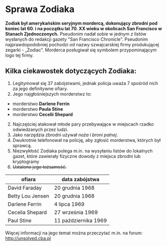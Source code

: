 # Sprawa Zodiaka

**Zodiak był amerykańskim seryjnym mordercą, dokonujący zbrodni pod koniec lat 60. i na początku lat 70. XX wieku w okolicach San Francisco w Stanach Zjednoczonych.**
Pseudonim nadał sobie w jednym z listów wysłanych do redakcji gazety "San Francisco Chronicle".
Pseudonim najprawdopodobniej pochodzi od nazwy szwajcarskiej firmy produkującej zegarki - „Zodiac”. Morderca posługiwał się symbolem przypominającym logo tej firmy.

## Kilka ciekawostek dotyczących Zodiaka:

1. Legitymował się 37 zabójstwami, jednak policja uważa 7 spośród nich za jego definitywne ofiary.
2. Jego najgłośniejszych morderstwz to:
 - morderstwo **Darlene Ferrin**
 - morderstwo **Paula Stine**
 - morderstwo **Cecelii Shepard**
2. Najczęściej atakował młode pary przebywające w miejscach rzadko odwiedzanych przez ludzi.
3. Jako narzędzia zbrodni używał _noża_ i _broni palnej_.
4. Dwukrotnie telefonował na policję, aby zgłosić morderstwa, których był sprawcą.
5. Niezwykłość Zodiaka polega m.in. na wysyłaniu listów do lokalnych gazet, które zawierały fizyczne dowody z miejsca zbrodni lub kryptogramy
6. ~~Ustalono jego tożsamość.~~



|ofiara|data zabójstwa|
|---|---|
|David Faraday| 20 grudnia 1968|
|Betty Lou Jensen|20 grudnia 1968|
|Darlene Ferrin|4 lipca 1969|
|Cecelia Shepard|27 września 1969|
|Paul Stine|11 października 1969|

Więcej informacji na jego temat można przeczytać m.in. na forum:
<http://unsolved.cba.pl>
